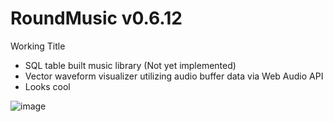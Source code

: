 # RoundMusic v0.6.12

Working Title

- SQL table built music library (Not yet implemented)
- Vector waveform visualizer utilizing audio buffer data via Web Audio API
- Looks cool

![image](https://user-images.githubusercontent.com/527951/117342251-04cccc00-ae71-11eb-8465-21e82f92849d.png)
